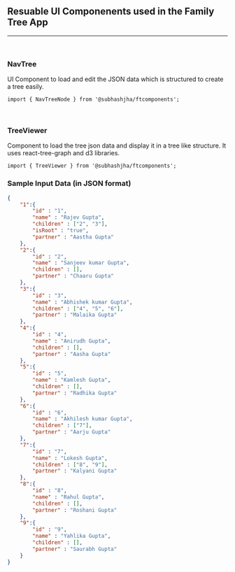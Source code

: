 ## Resuable UI Componenents used in the Family Tree App

---

<br>

### NavTree

UI Component to load and edit the JSON data which is structured to create a tree easily.

```JS
import { NavTreeNode } from '@subhashjha/ftcomponents';
```

<br>

### TreeViewer

Component to load the tree json data and display it in a tree like structure. It uses react-tree-graph and d3 libraries.

```JS
import { TreeViewer } from '@subhashjha/ftcomponents';
```

### Sample Input Data (in JSON format)

```JSON
{
    "1":{
        "id" : "1",
        "name" : "Rajev Gupta",
        "children" : ["2", "3"],
        "isRoot" : "true",
        "partner" : "Aastha Gupta"
    },
    "2":{
        "id" : "2",
        "name" : "Sanjeev kumar Gupta",
        "children" : [],
        "partner" : "Chaaru Gupta"
    },
    "3":{
        "id" : "3",
        "name" : "Abhishek kumar Gupta",
        "children" : ["4", "5", "6"],
        "partner" : "Malaika Gupta"
    },
    "4":{
        "id" : "4",
        "name" : "Anirudh Gupta",
        "children" : [],
        "partner" : "Aasha Gupta"
    },
    "5":{
        "id" : "5",
        "name" : "Kamlesh Gupta",
        "children" : [],
        "partner" : "Radhika Gupta"
    },
    "6":{
        "id" : "6",
        "name" : "Akhilesh kumar Gupta",
        "children" : ["7"],
        "partner" : "Aarju Gupta"
    },
    "7":{
        "id" : "7",
        "name" : "Lokesh Gupta",
        "children" : ["8", "9"],
        "partner" : "Kalyani Gupta"
    },
    "8":{
        "id" : "8",
        "name" : "Rahul Gupta",
        "children" : [],
        "partner" : "Roshani Gupta"
    },
    "9":{
        "id" : "9",
        "name" : "Yahlika Gupta",
        "children" : [],
        "partner" : "Saurabh Gupta"
    }
}
```
